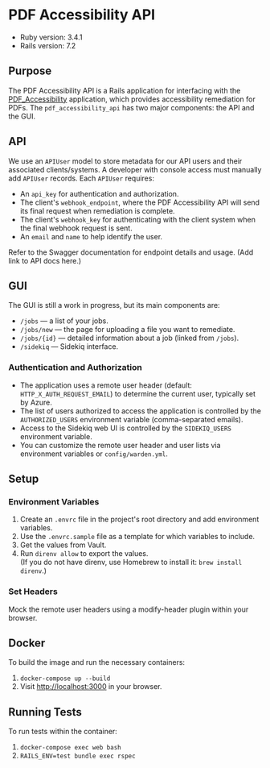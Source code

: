 # PDF Accessibility API

* Ruby version: 3.4.1
* Rails version: 7.2

## Purpose

The PDF Accessibility API is a Rails application for interfacing with the [PDF_Accessibility](https://github.com/psu-libraries/PDF_Accessibility) application, which provides accessibility remediation for PDFs. The `pdf_accessibility_api` has two major components: the API and the GUI.

## API

We use an `APIUser` model to store metadata for our API users and their associated clients/systems. A developer with console access must manually add `APIUser` records. Each `APIUser` requires:

- An `api_key` for authentication and authorization.
- The client's `webhook_endpoint`, where the PDF Accessibility API will send its final request when remediation is complete.
- The client's `webhook_key` for authenticating with the client system when the final webhook request is sent.
- An `email` and `name` to help identify the user.

Refer to the Swagger documentation for endpoint details and usage. (Add link to API docs here.)

## GUI

The GUI is still a work in progress, but its main components are:

- `/jobs` — a list of your jobs.
- `/jobs/new` — the page for uploading a file you want to remediate.
- `/jobs/{id}` — detailed information about a job (linked from `/jobs`).
- `/sidekiq` — Sidekiq interface.

### Authentication and Authorization

- The application uses a remote user header (default: `HTTP_X_AUTH_REQUEST_EMAIL`) to determine the current user, typically set by Azure.
- The list of users authorized to access the application is controlled by the `AUTHORIZED_USERS` environment variable (comma-separated emails).
- Access to the Sidekiq web UI is controlled by the `SIDEKIQ_USERS` environment variable.
- You can customize the remote user header and user lists via environment variables or `config/warden.yml`.

## Setup

### Environment Variables

1. Create an `.envrc` file in the project's root directory and add environment variables.
2. Use the `.envrc.sample` file as a template for which variables to include.
3. Get the values from Vault.
4. Run `direnv allow` to export the values.  
   (If you do not have direnv, use Homebrew to install it: `brew install direnv`.)

### Set Headers

Mock the remote user headers using a modify-header plugin within your browser.

## Docker

To build the image and run the necessary containers:

1. `docker-compose up --build`
2. Visit [http://localhost:3000](http://localhost:3000) in your browser.

## Running Tests

To run tests within the container:

1. `docker-compose exec web bash`
2. `RAILS_ENV=test bundle exec rspec`
